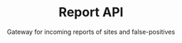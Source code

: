 <h1 align=center>Report API</h1>
<p align=center>Gateway for incoming reports of sites and false-positives</p>
